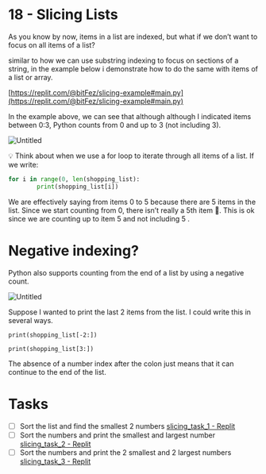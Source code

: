 # 18 - Slicing Lists

As you know by now, items in a list are indexed, but what if we don’t want to focus on all items of a list?

similar to how we can use substring indexing to focus on sections of a string, in the example below i demonstrate how to do the same with items of a list or array.

[https://replit.com/@bitFez/slicing-example#main.py](https://replit.com/@bitFez/slicing-example#main.py)

In the example above, we can see that although although I indicated items between 0:3, Python counts from 0 and up to 3 (not including 3).

![Untitled](18%20-%20Slicing%20Lists%20b9fb68060960466087dd83f55d81cdf0/Untitled.png)

<aside>
💡 Think about when we use a for loop to iterate through all items of a list. If we write:

```python
for i in range(0, len(shopping_list):
		print(shopping_list[i])
```

We are effectively saying from items 0 to 5 because there are 5 items in the list. Since we start counting from 0, there isn’t really a 5th item 🤔. 
This is ok since we are counting up to item 5 and not including 5 .

</aside>

# Negative indexing?

Python also supports counting from the end of a list by using a negative count.

![Untitled](18%20-%20Slicing%20Lists%20b9fb68060960466087dd83f55d81cdf0/Untitled%201.png)

Suppose I wanted to print the last 2 items from the list. I could write this in several ways.

`print(shopping_list[-2:])`

`print(shopping_list[3:])`

The absence of a number index after the colon just means that it can continue to the end of the list.

# Tasks

- [ ]  Sort the list and find the smallest 2 numbers [slicing_task_1 - Replit](https://replit.com/@bitFez/slicingtask1#main.py)
- [ ]  Sort the numbers and print the smallest and largest number [slicing_task_2 - Replit](https://replit.com/@bitFez/slicingtask2#main.py)
- [ ]  Sort the numbers and print the 2 smallest and 2 largest numbers [slicing_task_3 - Replit](https://replit.com/@bitFez/slicingtask3#main.py)